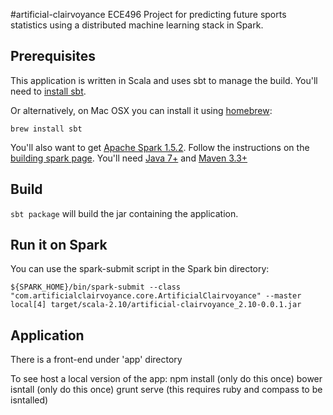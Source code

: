#artificial-clairvoyance
ECE496 Project for predicting future sports statistics using a distributed machine learning stack in Spark.

## Prerequisites
This application is written in Scala and uses sbt to manage the build. You'll need to [install sbt](http://www.scala-sbt.org/).

Or alternatively, on Mac OSX you can install it using [homebrew](http://brew.sh/):
```
brew install sbt
```

You'll also want to get [Apache Spark 1.5.2](http://spark.apache.org/docs/1.5.2/index.html).
Follow the instructions on the [building spark page](http://spark.apache.org/docs/1.5.2/building-spark.html).
You'll need [Java 7+](http://www.java.com/) and [Maven 3.3+](https://maven.apache.org/)

## Build
`sbt package` will build the jar containing the application.

## Run it on Spark
You can use the spark-submit script in the Spark bin directory:
```
${SPARK_HOME}/bin/spark-submit --class "com.artificialclairvoyance.core.ArtificialClairvoyance" --master local[4] target/scala-2.10/artificial-clairvoyance_2.10-0.0.1.jar
```

## Application

There is a front-end under 'app' directory

To see host a local version of the app:
npm install (only do this once)
bower isntall (only do this once)
grunt serve (this requires ruby and compass to be isntalled)
